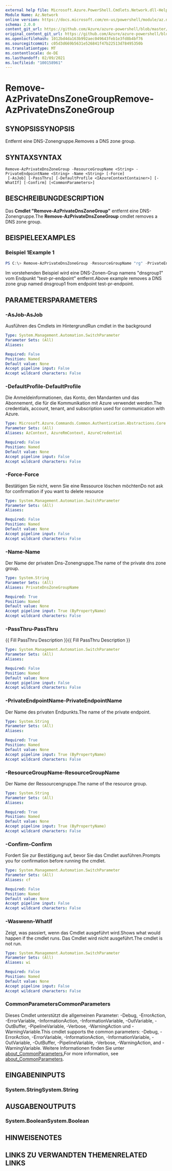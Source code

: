 ```yaml
---
external help file: Microsoft.Azure.PowerShell.Cmdlets.Network.dll-Help.xml
Module Name: Az.Network
online version: https://docs.microsoft.com/en-us/powershell/module/az.network/remove-azprivatednszonegroup
schema: 2.0.0
content_git_url: https://github.com/Azure/azure-powershell/blob/master/src/Network/Network/help/Remove-AzPrivateDnsZoneGroup.md
original_content_git_url: https://github.com/Azure/azure-powershell/blob/master/src/Network/Network/help/Remove-AzPrivateDnsZoneGroup.md
ms.openlocfilehash: 1012bd4da163b992aec049643feb1e3fd8b4bf76
ms.sourcegitcommit: c05d3d669b5631e526841f47b22513d78495350b
ms.translationtype: MT
ms.contentlocale: de-DE
ms.lasthandoff: 02/09/2021
ms.locfileid: "100158961"
---
```

# <span data-ttu-id="19dc6-101">Remove-AzPrivateDnsZoneGroup</span><span class="sxs-lookup"><span data-stu-id="19dc6-101">Remove-AzPrivateDnsZoneGroup</span></span>

## <span data-ttu-id="19dc6-102">SYNOPSIS</span><span class="sxs-lookup"><span data-stu-id="19dc6-102">SYNOPSIS</span></span>
<span data-ttu-id="19dc6-103">Entfernt eine DNS-Zonengruppe.</span><span class="sxs-lookup"><span data-stu-id="19dc6-103">Removes a DNS zone group.</span></span>

## <span data-ttu-id="19dc6-104">SYNTAX</span><span class="sxs-lookup"><span data-stu-id="19dc6-104">SYNTAX</span></span>

```
Remove-AzPrivateDnsZoneGroup -ResourceGroupName <String> -PrivateEndpointName <String> -Name <String> [-Force]
 [-AsJob] [-PassThru] [-DefaultProfile <IAzureContextContainer>] [-WhatIf] [-Confirm] [<CommonParameters>]
```

## <span data-ttu-id="19dc6-105">BESCHREIBUNG</span><span class="sxs-lookup"><span data-stu-id="19dc6-105">DESCRIPTION</span></span>
<span data-ttu-id="19dc6-106">Das **Cmdlet "Remove-AzPrivateDnsZoneGroup"** entfernt eine DNS-Zonengruppe.</span><span class="sxs-lookup"><span data-stu-id="19dc6-106">The **Remove-AzPrivateDnsZoneGroup** cmdlet removes a DNS zone group.</span></span> 

## <span data-ttu-id="19dc6-107">BEISPIELE</span><span class="sxs-lookup"><span data-stu-id="19dc6-107">EXAMPLES</span></span>

### <span data-ttu-id="19dc6-108">Beispiel 1</span><span class="sxs-lookup"><span data-stu-id="19dc6-108">Example 1</span></span>
```powershell
PS C:\> Remove-AzPrivateDnsZoneGroup -ResourceGroupName "rg" -PrivateEndpointName "test-pr-endpoint" -name dnsgroup1 
```

<span data-ttu-id="19dc6-109">Im vorstehenden Beispiel wird eine DNS-Zonen-Grup namens "dnsgroup1" vom Endpunkt "test-pr-endpoint" entfernt.</span><span class="sxs-lookup"><span data-stu-id="19dc6-109">Above example removes a DNS zone grup named dnsgroup1 from endpoint test-pr-endpoint.</span></span>

## <span data-ttu-id="19dc6-110">PARAMETERS</span><span class="sxs-lookup"><span data-stu-id="19dc6-110">PARAMETERS</span></span>

### <span data-ttu-id="19dc6-111">-AsJob</span><span class="sxs-lookup"><span data-stu-id="19dc6-111">-AsJob</span></span>
<span data-ttu-id="19dc6-112">Ausführen des Cmdlets im Hintergrund</span><span class="sxs-lookup"><span data-stu-id="19dc6-112">Run cmdlet in the background</span></span>

```yaml
Type: System.Management.Automation.SwitchParameter
Parameter Sets: (All)
Aliases:

Required: False
Position: Named
Default value: None
Accept pipeline input: False
Accept wildcard characters: False
```

### <span data-ttu-id="19dc6-113">-DefaultProfile</span><span class="sxs-lookup"><span data-stu-id="19dc6-113">-DefaultProfile</span></span>
<span data-ttu-id="19dc6-114">Die Anmeldeinformationen, das Konto, den Mandanten und das Abonnement, die für die Kommunikation mit Azure verwendet werden.</span><span class="sxs-lookup"><span data-stu-id="19dc6-114">The credentials, account, tenant, and subscription used for communication with Azure.</span></span>

```yaml
Type: Microsoft.Azure.Commands.Common.Authentication.Abstractions.Core.IAzureContextContainer
Parameter Sets: (All)
Aliases: AzContext, AzureRmContext, AzureCredential

Required: False
Position: Named
Default value: None
Accept pipeline input: False
Accept wildcard characters: False
```

### <span data-ttu-id="19dc6-115">-Force</span><span class="sxs-lookup"><span data-stu-id="19dc6-115">-Force</span></span>
<span data-ttu-id="19dc6-116">Bestätigen Sie nicht, wenn Sie eine Ressource löschen möchten</span><span class="sxs-lookup"><span data-stu-id="19dc6-116">Do not ask for confirmation if you want to delete resource</span></span>

```yaml
Type: System.Management.Automation.SwitchParameter
Parameter Sets: (All)
Aliases:

Required: False
Position: Named
Default value: None
Accept pipeline input: False
Accept wildcard characters: False
```

### <span data-ttu-id="19dc6-117">-Name</span><span class="sxs-lookup"><span data-stu-id="19dc6-117">-Name</span></span>
<span data-ttu-id="19dc6-118">Der Name der privaten Dns-Zonengruppe.</span><span class="sxs-lookup"><span data-stu-id="19dc6-118">The name of the private dns zone group.</span></span>

```yaml
Type: System.String
Parameter Sets: (All)
Aliases: PrivateDnsZoneGroupName

Required: True
Position: Named
Default value: None
Accept pipeline input: True (ByPropertyName)
Accept wildcard characters: False
```

### <span data-ttu-id="19dc6-119">-PassThru</span><span class="sxs-lookup"><span data-stu-id="19dc6-119">-PassThru</span></span>
<span data-ttu-id="19dc6-120">{{ Fill PassThru Description }}</span><span class="sxs-lookup"><span data-stu-id="19dc6-120">{{ Fill PassThru Description }}</span></span>

```yaml
Type: System.Management.Automation.SwitchParameter
Parameter Sets: (All)
Aliases:

Required: False
Position: Named
Default value: None
Accept pipeline input: False
Accept wildcard characters: False
```

### <span data-ttu-id="19dc6-121">-PrivateEndpointName</span><span class="sxs-lookup"><span data-stu-id="19dc6-121">-PrivateEndpointName</span></span>
<span data-ttu-id="19dc6-122">Der Name des privaten Endpunkts.</span><span class="sxs-lookup"><span data-stu-id="19dc6-122">The name of the private endpoint.</span></span>

```yaml
Type: System.String
Parameter Sets: (All)
Aliases:

Required: True
Position: Named
Default value: None
Accept pipeline input: True (ByPropertyName)
Accept wildcard characters: False
```

### <span data-ttu-id="19dc6-123">-ResourceGroupName</span><span class="sxs-lookup"><span data-stu-id="19dc6-123">-ResourceGroupName</span></span>
<span data-ttu-id="19dc6-124">Der Name der Ressourcengruppe.</span><span class="sxs-lookup"><span data-stu-id="19dc6-124">The name of the resource group.</span></span>

```yaml
Type: System.String
Parameter Sets: (All)
Aliases:

Required: True
Position: Named
Default value: None
Accept pipeline input: True (ByPropertyName)
Accept wildcard characters: False
```

### <span data-ttu-id="19dc6-125">-Confirm</span><span class="sxs-lookup"><span data-stu-id="19dc6-125">-Confirm</span></span>
<span data-ttu-id="19dc6-126">Fordert Sie zur Bestätigung auf, bevor Sie das Cmdlet ausführen.</span><span class="sxs-lookup"><span data-stu-id="19dc6-126">Prompts you for confirmation before running the cmdlet.</span></span>

```yaml
Type: System.Management.Automation.SwitchParameter
Parameter Sets: (All)
Aliases: cf

Required: False
Position: Named
Default value: None
Accept pipeline input: False
Accept wildcard characters: False
```

### <span data-ttu-id="19dc6-127">-Waswenn</span><span class="sxs-lookup"><span data-stu-id="19dc6-127">-WhatIf</span></span>
<span data-ttu-id="19dc6-128">Zeigt, was passiert, wenn das Cmdlet ausgeführt wird.</span><span class="sxs-lookup"><span data-stu-id="19dc6-128">Shows what would happen if the cmdlet runs.</span></span>
<span data-ttu-id="19dc6-129">Das Cmdlet wird nicht ausgeführt.</span><span class="sxs-lookup"><span data-stu-id="19dc6-129">The cmdlet is not run.</span></span>

```yaml
Type: System.Management.Automation.SwitchParameter
Parameter Sets: (All)
Aliases: wi

Required: False
Position: Named
Default value: None
Accept pipeline input: False
Accept wildcard characters: False
```

### <span data-ttu-id="19dc6-130">CommonParameters</span><span class="sxs-lookup"><span data-stu-id="19dc6-130">CommonParameters</span></span>
<span data-ttu-id="19dc6-131">Dieses Cmdlet unterstützt die allgemeinen Parameter: -Debug, -ErrorAction, -ErrorVariable, -InformationAction, -InformationVariable, -OutVariable, -OutBuffer, -PipelineVariable, -Verbose, -WarningAction und -WarningVariable.</span><span class="sxs-lookup"><span data-stu-id="19dc6-131">This cmdlet supports the common parameters: -Debug, -ErrorAction, -ErrorVariable, -InformationAction, -InformationVariable, -OutVariable, -OutBuffer, -PipelineVariable, -Verbose, -WarningAction, and -WarningVariable.</span></span> <span data-ttu-id="19dc6-132">Weitere Informationen finden Sie unter [about_CommonParameters.](http://go.microsoft.com/fwlink/?LinkID=113216)</span><span class="sxs-lookup"><span data-stu-id="19dc6-132">For more information, see [about_CommonParameters](http://go.microsoft.com/fwlink/?LinkID=113216).</span></span>

## <span data-ttu-id="19dc6-133">EINGABEN</span><span class="sxs-lookup"><span data-stu-id="19dc6-133">INPUTS</span></span>

### <span data-ttu-id="19dc6-134">System.String</span><span class="sxs-lookup"><span data-stu-id="19dc6-134">System.String</span></span>

## <span data-ttu-id="19dc6-135">AUSGABEN</span><span class="sxs-lookup"><span data-stu-id="19dc6-135">OUTPUTS</span></span>

### <span data-ttu-id="19dc6-136">System.Boolean</span><span class="sxs-lookup"><span data-stu-id="19dc6-136">System.Boolean</span></span>

## <span data-ttu-id="19dc6-137">HINWEISE</span><span class="sxs-lookup"><span data-stu-id="19dc6-137">NOTES</span></span>

## <span data-ttu-id="19dc6-138">LINKS ZU VERWANDTEN THEMEN</span><span class="sxs-lookup"><span data-stu-id="19dc6-138">RELATED LINKS</span></span>
